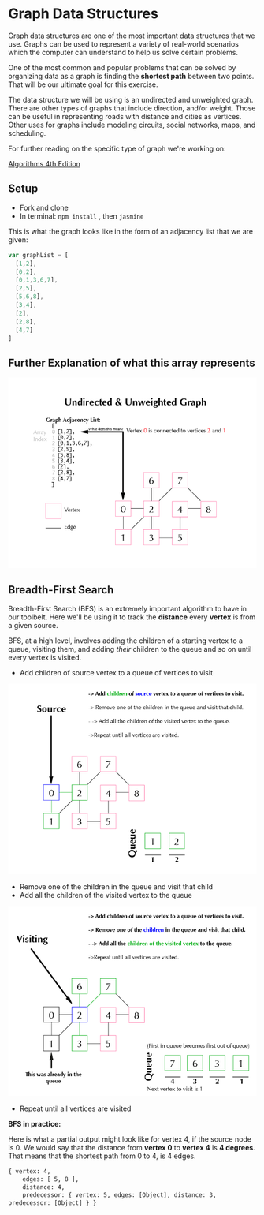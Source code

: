 # Graph Data Structures
Graph data structures are one of the most important data structures that we use.  Graphs can be used to represent a variety of real-world scenarios which the computer can understand to help us solve certain problems.  

One of the most common and popular problems that can be solved by organizing data as a graph is finding the **shortest path** between two points.  That will be our ultimate goal for this exercise.

The data structure we will be using is an undirected and unweighted graph.  There are other types of graphs that include direction, and/or weight.  Those can be useful in representing roads with distance and cities as vertices.  Other uses for graphs include modeling circuits, social networks, maps, and scheduling.

For further reading on the specific type of graph we're working on:

[Algorithms 4th Edition](http://algs4.cs.princeton.edu/41graph/)

## Setup
 * Fork and clone
 * In terminal: `npm install` , then `jasmine`


This is what the graph looks like in the form of an adjacency list that we are given:
```Javascript
var graphList = [
  [1,2],
  [0,2],
  [0,1,3,6,7],
  [2,5],
  [5,6,8],
  [3,4],
  [2],
  [2,8],
  [4,7]
]
```
## Further Explanation of what this array represents
![graphdata](./images/graph-data-01-01.png)

## Breadth-First Search
Breadth-First Search (BFS) is an extremely important algorithm to have in our toolbelt.  Here we'll be using it to track the **distance** every **vertex** is from a given source.

BFS, at a high level, involves adding the children of a starting vertex to a queue, visiting them, and adding *their* children to the queue and so on until every vertex is visited.

 * Add children of source vertex to a queue of vertices to visit

![BFS1](./images/bfs-1-01.png)

* Remove one of the children in the queue and visit that child
 * Add all the children of the visited vertex to the queue

![BFS1](./images/bfs-2-01.png)

* Repeat until all vertices are visited

**BFS in practice:**

Here is what a partial output might look like for vertex 4, if the source node is 0. We would say that the distance from **vertex 0** to **vertex 4** is **4 degrees**.  That means that the shortest path from 0 to 4, is 4 edges.
```
{ vertex: 4,
    edges: [ 5, 8 ],
    distance: 4,
    predecessor: { vertex: 5, edges: [Object], distance: 3, predecessor: [Object] } }
```
